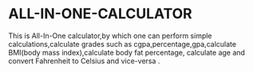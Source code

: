 # ALL-IN-ONE-CALCULATOR
This is All-In-One calculator,by which one can perform simple calculations,calculate grades such as cgpa,percentage,gpa,calculate BMI(body mass index),calculate body fat percentage, calculate age and convert Fahrenheit to Celsius and vice-versa .
